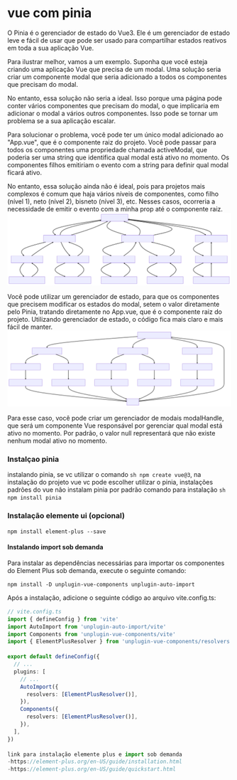 # vue com pinia

O Pinia é o gerenciador de estado do Vue3. Ele é um gerenciador de estado leve e fácil de usar que pode ser usado para compartilhar estados reativos em toda a sua aplicação Vue.

Para ilustrar melhor, vamos a um exemplo. Suponha que você esteja criando uma aplicação Vue que precisa de um modal. Uma solução seria criar um componente modal que seria adicionado a todos os componentes que precisam do modal.

No entanto, essa solução não seria a ideal. Isso porque uma página pode conter vários componentes que precisam do modal, o que implicaria em adicionar o modal a vários outros componentes. Isso pode se tornar um problema se a sua aplicação escalar.

Para solucionar o problema, você pode ter um único modal adicionado ao "App.vue", que é o componente raiz do projeto. Você pode passar para todos os componentes uma propriedade chamada activeModal, que poderia ser uma string que identifica qual modal está ativo no momento. Os componentes filhos emitiriam o evento com a string para definir qual modal ficará ativo.

No entanto, essa solução ainda não é ideal, pois para projetos mais complexos é comum que haja vários níveis de componentes, como filho (nível 1), neto (nível 2), bisneto (nível 3), etc. Nesses casos, ocorreria a necessidade de emitir o evento com a minha prop até o componente raiz.![Estrutura dos componentes](img-readme/arvore-even.svg)

Você pode utilizar um gerenciador de estado, para que os componentes que precisem modificar os estados do modal, setem o valor diretamente pelo Pinia, tratando diretamente no App.vue, que é o componente raiz do projeto. Utilizando gerenciador de estado, o código fica mais claro e mais fácil de manter.
![gerenciador de estado](img-readme/gerenciado-de-estado.svg)

Para esse caso, você pode criar um gerenciador de modais modalHandle, que será um componente Vue responsável por gerenciar qual modal está ativo no momento. Por padrão, o valor null representará que não existe nenhum modal ativo no momento.

### Instalçao pinia
instalando pinia, se vc utilizar o comando ```sh npm create vue@3```, na instalação do projeto vue vc pode escolher utilizar o pinia, instalações padrões do vue não instalam pinia por padrão comando para instalação ```sh npm install pinia```

### Instalação elemente ui (opcional)
```shell 
npm install element-plus --save
```

#### Instalando import sob demanda

Para instalar as dependências necessárias para importar os componentes do Element Plus sob demanda, execute o seguinte comando:

```shell 
npm install -D unplugin-vue-components unplugin-auto-import
```

Após a instalação, adicione o seguinte código ao arquivo vite.config.ts:

```typescript 
// vite.config.ts
import { defineConfig } from 'vite'
import AutoImport from 'unplugin-auto-import/vite'
import Components from 'unplugin-vue-components/vite'
import { ElementPlusResolver } from 'unplugin-vue-components/resolvers'

export default defineConfig({
  // ...
  plugins: [
    // ...
    AutoImport({
      resolvers: [ElementPlusResolver()],
    }),
    Components({
      resolvers: [ElementPlusResolver()],
    }),
  ],
})

link para instalação elemente plus e import sob demanda
-https://element-plus.org/en-US/guide/installation.html
-https://element-plus.org/en-US/guide/quickstart.html

``` 
